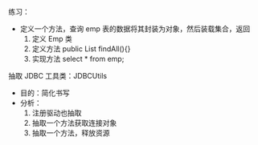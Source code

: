 练习：

- 定义一个方法，查询 emp 表的数据将其封装为对象，然后装载集合，返回
  1. 定义 Emp 类
  2. 定义方法 public List<Emp> findAll(){}
  3. 实现方法 select * from emp;



抽取 JDBC 工具类：JDBCUtils

- 目的：简化书写
- 分析：
  1. 注册驱动也抽取
  2. 抽取一个方法获取连接对象
  3. 抽取一个方法，释放资源
























